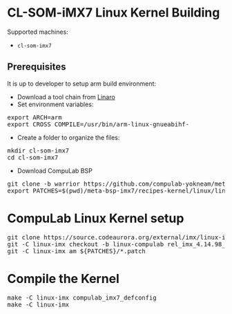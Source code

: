 # CL-SOM-iMX7 Linux Kernel Building

Supported machines:

* `cl-som-imx7`

## Prerequisites
It is up to developer to setup arm build environment:
* Download a tool chain from [Linaro](https://releases.linaro.org/components/toolchain/binaries/latest-7/arm-linux-gnueabihf/)
* Set environment variables:
<pre>
export ARCH=arm
export CROSS_COMPILE=/usr/bin/arm-linux-gnueabihf-
</pre>
* Create a folder to organize the files:
<pre>
mkdir cl-som-imx7
cd cl-som-imx7
</pre>
* Download CompuLab BSP
<pre>
git clone -b warrior https://github.com/compulab-yokneam/meta-bsp-imx7.git
export PATCHES=$(pwd)/meta-bsp-imx7/recipes-kernel/linux/linux-compulab-4.14.98/cl-som-imx7
</pre>

# CompuLab Linux Kernel setup
<pre>
git clone https://source.codeaurora.org/external/imx/linux-imx.git
git -C linux-imx checkout -b linux-compulab rel_imx_4.14.98_2.0.0_ga
git -C linux-imx am ${PATCHES}/*.patch
</pre>

# Compile the Kernel
<pre>
make -C linux-imx compulab_imx7_defconfig
make -C linux-imx
</pre>
